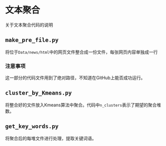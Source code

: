 # 文本聚合
关于文本聚合代码的说明
## `make_pre_file.py`
将位于`Data/news/html`中的网页文件整合成一份文件，每张网页内容单独成一行
### 注意事项
这一部分的代码文件用到了绝对路径，不知道在GitHub上能否成功运行。
## `cluster_by_Kmeans.py`
将整合好的文件放入Kmeans算法中聚合。代码中`n_clusters`表示了期望的聚合堆数。
## `get_key_words.py`
将聚合后的每堆文件进行处理，提取关键词语。
